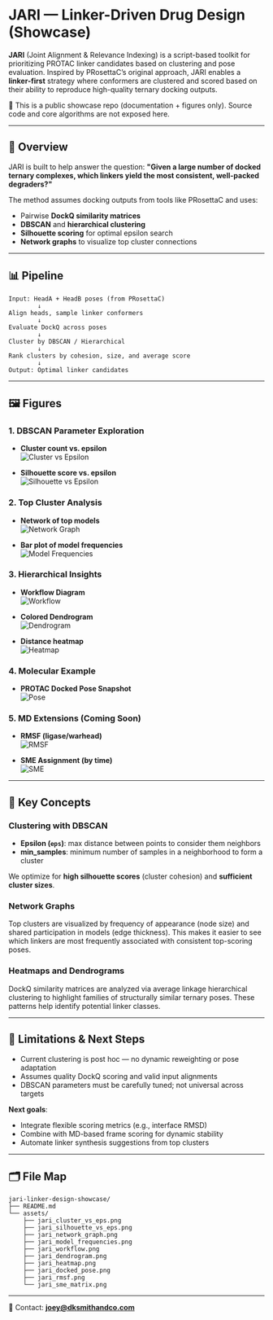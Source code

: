 
# JARI — Linker-Driven Drug Design (Showcase)

**JARI** (Joint Alignment & Relevance Indexing) is a script-based toolkit for prioritizing PROTAC linker candidates based on clustering and pose evaluation. Inspired by PRosettaC’s original approach, JARI enables a **linker-first** strategy where conformers are clustered and scored based on their ability to reproduce high-quality ternary docking outputs.

🧪 This is a public showcase repo (documentation + figures only). Source code and core algorithms are not exposed here.

---

## 🔬 Overview

JARI is built to help answer the question: **"Given a large number of docked ternary complexes, which linkers yield the most consistent, well-packed degraders?"**

The method assumes docking outputs from tools like PRosettaC and uses:
- Pairwise **DockQ similarity matrices**
- **DBSCAN** and **hierarchical clustering**
- **Silhouette scoring** for optimal epsilon search
- **Network graphs** to visualize top cluster connections

---

## 📊 Pipeline

```text
Input: HeadA + HeadB poses (from PRosettaC)
        ↓
Align heads, sample linker conformers
        ↓
Evaluate DockQ across poses
        ↓
Cluster by DBSCAN / Hierarchical
        ↓
Rank clusters by cohesion, size, and average score
        ↓
Output: Optimal linker candidates
```

---

## 🖼️ Figures

### 1. DBSCAN Parameter Exploration

- **Cluster count vs. epsilon**  
  ![Cluster vs Epsilon](assets/jari_cluster_vs_eps.png)

- **Silhouette score vs. epsilon**  
  ![Silhouette vs Epsilon](assets/jari_silhouette_vs_eps.png)

### 2. Top Cluster Analysis

- **Network of top models**  
  ![Network Graph](assets/jari_network_graph.png)

- **Bar plot of model frequencies**  
  ![Model Frequencies](assets/jari_model_frequencies.png)

### 3. Hierarchical Insights

- **Workflow Diagram**  
  ![Workflow](assets/jari_workflow.png)

- **Colored Dendrogram**  
  ![Dendrogram](assets/jari_dendrogram.png)

- **Distance heatmap**  
  ![Heatmap](assets/jari_heatmap.png)

### 4. Molecular Example

- **PROTAC Docked Pose Snapshot**  
  ![Pose](assets/jari_docked_pose.png)

### 5. MD Extensions (Coming Soon)

- **RMSF (ligase/warhead)**  
  ![RMSF](assets/jari_rmsf.png)

- **SME Assignment (by time)**  
  ![SME](assets/jari_sme_matrix.png)

---

## 🧠 Key Concepts

### Clustering with DBSCAN

- **Epsilon (`eps`)**: max distance between points to consider them neighbors
- **min_samples**: minimum number of samples in a neighborhood to form a cluster

We optimize for **high silhouette scores** (cluster cohesion) and **sufficient cluster sizes**.

### Network Graphs

Top clusters are visualized by frequency of appearance (node size) and shared participation in models (edge thickness). This makes it easier to see which linkers are most frequently associated with consistent top-scoring poses.

### Heatmaps and Dendrograms

DockQ similarity matrices are analyzed via average linkage hierarchical clustering to highlight families of structurally similar ternary poses. These patterns help identify potential linker classes.

---

## 🚧 Limitations & Next Steps

- Current clustering is post hoc — no dynamic reweighting or pose adaptation
- Assumes quality DockQ scoring and valid input alignments
- DBSCAN parameters must be carefully tuned; not universal across targets

**Next goals**:
- Integrate flexible scoring metrics (e.g., interface RMSD)
- Combine with MD-based frame scoring for dynamic stability
- Automate linker synthesis suggestions from top clusters

---

## 🗂️ File Map

```
jari-linker-design-showcase/
├── README.md
└── assets/
    ├── jari_cluster_vs_eps.png
    ├── jari_silhouette_vs_eps.png
    ├── jari_network_graph.png
    ├── jari_model_frequencies.png
    ├── jari_workflow.png
    ├── jari_dendrogram.png
    ├── jari_heatmap.png
    ├── jari_docked_pose.png
    ├── jari_rmsf.png
    └── jari_sme_matrix.png
```

---

📩 Contact: **joey@dksmithandco.com**
